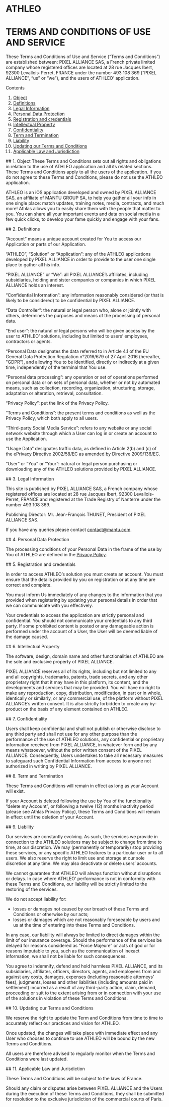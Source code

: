 # ATHLEO
# TERMS AND CONDITIONS OF USE AND SERVICE

These Terms and Conditions of Use and Service (“Terms and Conditions”) are established between:
PIXEL ALLIANCE SAS, a French private limited company whose registered offices are located at 28 rue Jacques Ibert, 92300 Levallois-Perret, FRANCE under the number 493 108 369 (“PIXEL ALLIANCE”, “us” or “we”), and the users of ATHLEO’ application.

Contents

1.	[Object](#object)
2.	[Definitions](#definitions)
3.	[Legal Information](#legal)
4.	[Personal Data Protection](#personal)
5.	[Registration and credentials](#registration)
6.	[Intellectual Property](#intellectual)
7.	[Confidentiality](#confidentiality)
8.	[Term and Termination](#term)
9.	[Liability](#liability)
10.	[Updating our Terms and Conditions](#updating)
11.	[Applicable Law and Jurisdiction](#applicable)

<a name="object"/>
## 1. Object
These Terms and Conditions sets out all rights and obligations in relation to the use of ATHLEO application and all its related sections. These Terms and Conditions apply to all the users of the application. If you do not agree to these Terms and Conditions, please do not use the ATHLEO application. 

ATHLEO is an iOS application developed and owned by PIXEL ALLIANCE SAS, an affiliate of MANTU GROUP SA, to help you gather all your info in one single place: match updates, training notes, media, contracts, and much more! Athlas allows you to easily share them with the people that matter to you. You can share all your important events and data on social media in a few quick clicks, to develop your fame quickly and engage with your fans. 

<a name="definitions"/>
## 2. Definitions

“Account” means a unique account created for You to access our Application or parts of our Application.

“ATHLEO”, “Solution” or “Application”: any of the ATHLEO applications developed by PIXEL ALLIANCE in order to provide to the user one single place to gather all his info. 

“PIXEL ALLIANCE” or “We”: all PIXEL ALLIANCE’s affiliates, including subsidiaries, holding and sister companies or companies in which PIXEL ALLIANCE holds an interest.

“Confidential Information”: any information reasonably considered (or that is likely to be considered) to be confidential by PIXEL ALLIANCE.

“Data Controller”: the natural or legal person who, alone or jointly with others, determines the purposes and means of the processing of personal data.

“End user”: the natural or legal persons who will be given access by the user to ATHLEO’ solutions, including but limited to users’ employees, contractors or agents. 

 “Personal Data designates the data referred to in Article 4.1 of the EU General Data Protection Regulation n°2016/679 of 27 April 2016 (hereafter, "GDPR"), and allowing You to be identified, directly or indirectly at a given time, independently of the terminal that You use.

 “Personal data processing”: any operation or set of operations performed on personal data or on sets of personal data, whether or not by automated means, such as collection, recording, organization, structuring, storage, adaptation or alteration, retrieval, consultation.

“Privacy Policy”: put the link of the Privacy Policy.

“Terms and Conditions”: the present terms and conditions as well as the Privacy Policy, which both apply to all users. 

“Third-party Social Media Service”: refers to any website or any social network website through which a User can log in or create an account to use the Application.

“Usage Data” designates traffic data, as defined in Article 2(b) and (c) of the ePrivacy Directive 2002/58/EC as amended by Directive 2009/136/EC.

“User” or “You” or “Your”: natural or legal person purchasing or downloading any of the ATHLEO solutions provided by PIXEL ALLIANCE.

<a name="legal"/>
## 3. Legal Information

This site is published by PIXEL ALLIANCE SAS, a French company whose registered offices are located at 28 rue Jacques Ibert, 92300 Levallois-Perret, FRANCE and registered at the Trade Registry of Nanterre under the number 493 108 369. 

Publishing Director: Mr. Jean-François THUNET, President of PIXEL ALLIANCE SAS.

If you have any queries please contact <contact@mantu.com>.

<a name="personal"/>
## 4. Personal Data Protection

The processing conditions of your Personal Data in the frame of the use by You of ATHLEO are defined in the [Privacy Policy](https://duchuy-13.github.io/Athlas-Privacy-Policy/).

<a name="registration"/>
## 5. Registration and credentials

In order to access ATHLEO’s solution you must create an account. You must ensure that the details provided by you on registration or at any time are correct and complete.

You must inform Us immediately of any changes to the information that you provided when registering by updating your personal details in order that we can communicate with you effectively.

Your credentials to access the application are strictly personal and confidential. You should not communicate your credentials to any third party. If some prohibited content is posted or any damageable action is performed under the account of a User, the User will be deemed liable of the damage caused.

<a name="intellectual"/>
## 6. Intellectual Property

The software, design, domain name and other functionalities of ATHLEO are the sole and exclusive property of PIXEL ALLIANCE.

PIXEL ALLIANCE reserves all of its rights, including but not limited to any and all copyrights, trademarks, patents, trade secrets, and any other proprietary right that it may have in this platform, its content, and the developments and services that may be provided. You will have no right to make any reproduction, copy, distribution, modification, in part or in whole, identically or similarly, or any commercial use, of the platform without PIXEL ALLIANCE’s written consent. It is also strictly forbidden to create any by-product on the basis of any element contained on ATHLEO.

<a name="confidentiality"/>
## 7. Confidentiality

Users shall keep confidential and shall not publish or otherwise disclose to any third party and shall not use for any other purpose than the performance of the use of ATHLEO solutions, any confidential or proprietary information received from PIXEL ALLIANCE, in whatever form and by any means whatsoever, without the prior written consent of the PIXEL ALLIANCE. Consequently, Users undertakes to take all necessary measures to safeguard such Confidential Information from access to anyone not authorized in writing by PIXEL ALLIANCE.

<a name="term"/>
## 8. Term and Termination

These Terms and Conditions will remain in effect as long as your Account will exist. 

If your Account is deleted following the use by You of the functionality “delete my Account”, or following a twelve (12) months inactivity period (please see Athlas Privacy Policy), these Terms and Conditions will remain in effect until the deletion of your Account.

<a name="liability"/>
## 9. Liability

Our services are constantly evolving. As such, the services we provide in connection to the ATHLEO solutions may be subject to change from time to time, at our discretion. We may (permanently or temporarily) stop providing these services, or any specific ATHLEO features to a particular user or to all users. We also reserve the right to limit use and storage at our sole discretion at any time. We may also deactivate or delete users’ accounts.

We cannot guarantee that ATHLEO will always function without disruptions or delays. In case where ATHLEO’ performance is not in conformity with these Terms and Conditions, our liability will be strictly limited to the restoring of the services. 

We do not accept liability for: 

-	losses or damages not caused by our breach of these Terms and Conditions or otherwise by our acts; 
-	losses or damages which are not reasonably foreseeable by users and us at the time of entering into these Terms and Conditions.

In any case, our liability will always be limited to direct damages within the limit of our insurance coverage. 
Should the performance of the services be delayed for reasons considered as “Force Majeure” or acts of god or for reasons imputable to you, such as the communication of inexact information, we shall not be liable for such consequences.

You agree to indemnify, defend and hold harmless PIXEL ALLIANCE, and its subsidiaries, affiliates, officers, directors, agents, and employees from and against any costs, damages, expenses (including reasonable attorneys’ fees), judgments, losses and other liabilities (including amounts paid in settlement) incurred as a result of any third-party action, claim, demand, proceeding or suit to the extent arising from or in connection with your use of the solutions in violation of these Terms and Conditions.

<a name="updating"/>
## 10. Updating our Terms and Conditions

We reserve the right to update the Term and Conditions from time to time to accurately reflect our practices and vision for ATHLEO.

Once updated, the changes will take place with immediate effect and any User who chooses to continue to use ATHLEO will be bound by the new Terms and Conditions.

All users are therefore advised to regularly monitor when the Terms and Conditions were last updated.

<a name="applicable"/>
## 11. Applicable Law and Jurisdiction

These Terms and Conditions will be subject to the laws of France. 

Should any claim or disputes arise between PIXEL ALLIANCE and the Users during the execution of these Terms and Conditions, they shall be submitted for resolution to the exclusive jurisdiction of the commercial courts of Paris.
